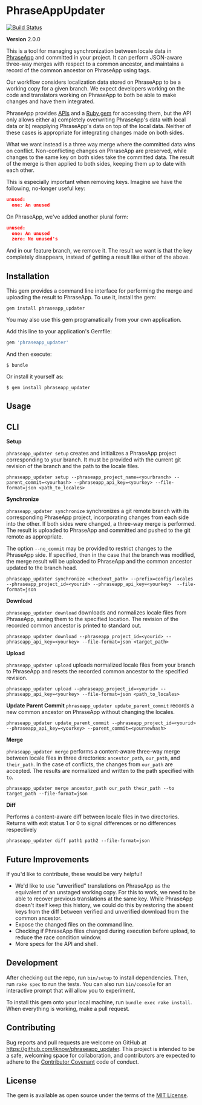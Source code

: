 # PhraseAppUpdater

[![Build Status](https://travis-ci.org/iknow/phraseapp_updater.svg?branch=master)](https://travis-ci.org/iknow/phraseapp_updater)

**Version** 2.0.0

This is a tool for managing synchronization between locale data in
[PhraseApp](https://phraseapp.com) and committed in your project. It can perform
JSON-aware three-way merges with respect to a common ancestor, and maintains a
record of the common ancestor on PhraseApp using tags.

Our workflow considers localization data stored on PhraseApp to be a working
copy for a given branch. We expect developers working on the code and
translators working on PhraseApp to both be able to make changes and have them
integrated.

PhraseApp provides [APIs](https://phraseapp.com/docs/api/v2/) and a [Ruby
gem](https://github.com/phrase/phraseapp-ruby) for accessing them, but the API
only allows either a) completely overwriting PhraseApp's data with local data or
b) reapplying PhraseApp's data on top of the local data. Neither of these cases
is appropriate for integrating changes made on both sides.

What we want instead is a three way merge where the committed data wins on
conflict. Non-conflicting changes on PhraseApp are preserved, while changes to
the same key on both sides take the committed data. The result of the merge is
then applied to both sides, keeping them up to date with each other.

This is especially important when removing keys. Imagine we have the
following, no-longer useful key:

```json
unused:
  one: An unused
```

On PhraseApp, we've added another plural form:


```json
unused:
  one: An unused
  zero: No unused's
```

And in our feature branch, we remove it. The result we want is that the key
completely disappears, instead of getting a result like either of the above.

## Installation

This gem provides a command line interface for performing the
merge and uploading the result to PhraseApp. To use it, install the gem:

`gem install phraseapp_updater`

You may also use this gem programatically from your own application.

Add this line to your application's Gemfile:

```ruby
gem 'phraseapp_updater'
```

And then execute:

    $ bundle

Or install it yourself as:

    $ gem install phraseapp_updater

## Usage

CLI
---

**Setup**

`phraseapp_updater setup` creates and initializes a PhraseApp project
corresponding to your branch. It must be provided with the current git revision
of the branch and the path to the locale files.

```
phraseapp_updater setup --phraseapp_project_name=<yourbranch> --parent_commit=<yourhash> --phraseapp_api_key=<yourkey> --file-format=json <path_to_locales>
```

**Synchronize**

`phraseapp_updater synchronize` synchronizes a git remote branch with its
corresponding PhraseApp project, incorporating changes from each side into the
other. If both sides were changed, a three-way merge is performed. The result is
uploaded to PhraseApp and committed and pushed to the git remote as appropriate.

The option `--no_commit` may be provided to restrict changes to the PhraseApp
side. If specified, then in the case that the branch was modified, the merge
result will be uploaded to PhraseApp and the common ancestor updated to the
branch head.

```
phraseapp_updater synchronize <checkout_path> --prefix=config/locales --phraseapp_project_id=<yourid> --phraseapp_api_key=<yourkey>  --file-format=json
```

**Download**

`phraseapp_updater download` downloads and normalizes locale files from
PhraseApp, saving them to the specified location. The revision of the recorded
common ancestor is printed to standard out.

```
phraseapp_updater download --phraseapp_project_id=<yourid> --phraseapp_api_key=<yourkey> --file-format=json <target_path>
```

**Upload**

`phraseapp_updater upload` uploads normalized locale files from your branch to
PhraseApp and resets the recorded common ancestor to the specified revision.

```
phraseapp_updater upload --phraseapp_project_id=<yourid> --phraseapp_api_key=<yourkey> --file-format=json <path_to_locales>
```

**Update Parent Commit**
`phraseapp_updater update_parent_commit` records a new common ancestor on
PhraseApp without changing the locales.

```
phraseapp_updater update_parent_commit --phraseapp_project_id=<yourid> --phraseapp_api_key=<yourkey> --parent_commit=<yournewhash>
```

**Merge**

`phraseapp_updater merge` performs a content-aware three-way merge between
locale files in three directories: `ancestor_path`, `our_path`, and
`their_path`. In the case of conflicts, the changes from `our_path` are
accepted. The results are normalized and written to the path specified with
`to`.

```
phraseapp_updater merge ancestor_path our_path their_path --to target_path --file-format=json
```


**Diff**

Performs a content-aware diff between locale files in two directories. Returns
with exit status 1 or 0 to signal differences or no differences respectively

```
phraseapp_updater diff path1 path2 --file-format=json
```

## Future Improvements

If you'd like to contribute, these would be very helpful!

* We'd like to use "unverified" translations on PhraseApp as the equivalent of
  an unstaged working copy. For this to work, we need to be able to recover
  previous translations at the same key. While PhraseApp doesn't itself keep
  this history, we could do this by restoring the absent keys from the diff
  between verified and unverified download from the common ancestor.
* Expose the changed files on the command line.
* Checking if PhraseApp files changed during execution before upload, to reduce the race condition window.
* More specs for the API and shell.

## Development

After checking out the repo, run `bin/setup` to install dependencies. Then, run `rake spec` to run the tests. You can also run `bin/console` for an interactive prompt that will allow you to experiment.

To install this gem onto your local machine, run `bundle exec rake install`. When everything is working, make a pull request.

## Contributing

Bug reports and pull requests are welcome on GitHub at https://github.com/iknow/phraseapp_updater. This project is intended to be a safe, welcoming space for collaboration, and contributors are expected to adhere to the [Contributor Covenant](http://contributor-covenant.org) code of conduct.

## License

The gem is available as open source under the terms of the [MIT License](http://opensource.org/licenses/MIT).

